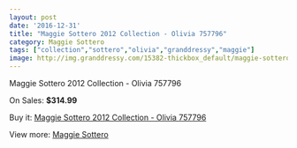 ```yaml
---
layout: post
date: '2016-12-31'
title: "Maggie Sottero 2012 Collection - Olivia 757796"
category: Maggie Sottero
tags: ["collection","sottero","olivia","granddressy","maggie"]
image: http://img.granddressy.com/15382-thickbox_default/maggie-sottero-2012-collection-olivia-757796.jpg
---
```

Maggie Sottero 2012 Collection - Olivia 757796

On Sales: **$314.99**
<a href="https://www.granddressy.com/en/maggie-sottero/14411-maggie-sottero-2012-collection-olivia-757796.html"><amp-img layout="responsive" width="600" height="600" src="//img.granddressy.com/15382-thickbox_default/maggie-sottero-2012-collection-olivia-757796.jpg" alt="Maggie Sottero 2012 Collection - Olivia 757796 0" /></a>

Buy it: [Maggie Sottero 2012 Collection - Olivia 757796](https://www.granddressy.com/en/maggie-sottero/14411-maggie-sottero-2012-collection-olivia-757796.html "Maggie Sottero 2012 Collection - Olivia 757796")

View more: [Maggie Sottero](https://www.granddressy.com/en/13-maggie-sottero "Maggie Sottero")